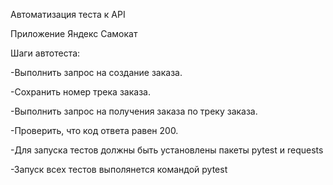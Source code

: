 Автоматизация теста к API

Приложение Яндекс Самокат

Шаги автотеста:

-Выполнить запрос на создание заказа.

-Сохранить номер трека заказа.

-Выполнить запрос на получения заказа по треку заказа.

-Проверить, что код ответа равен 200.

-Для запуска тестов должны быть установлены пакеты pytest и requests

-Запуск всех тестов выполянется командой pytest
